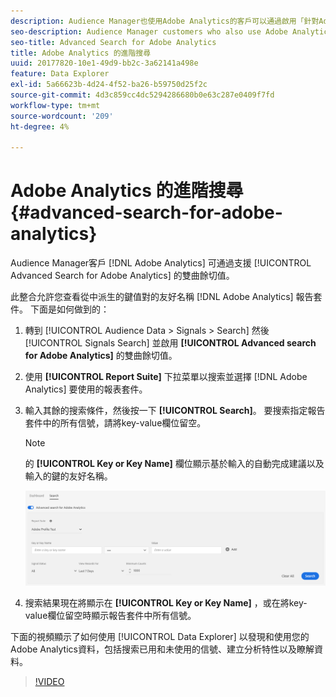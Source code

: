 ```yaml
---
description: Audience Manager也使用Adobe Analytics的客戶可以通過啟用「針對Adobe Analytics的高級搜索」選項來利用兩個解決方案之間的緊密整合。
seo-description: Audience Manager customers who also use Adobe Analytics can leverage the tight integration between the two solutions by enabling the Advanced Search for Adobe Analytics option.
seo-title: Advanced Search for Adobe Analytics
title: Adobe Analytics 的進階搜尋
uuid: 20177820-10e1-49d9-bb2c-3a62141a498e
feature: Data Explorer
exl-id: 5a66623b-4d24-4f52-ba26-b59750d25f2c
source-git-commit: 4d3c859cc4dc5294286680b0e63c287e0409f7fd
workflow-type: tm+mt
source-wordcount: '209'
ht-degree: 4%

---
```


# Adobe Analytics 的進階搜尋 {#advanced-search-for-adobe-analytics}

Audience Manager客戶 [!DNL Adobe Analytics] 可通過支援 [!UICONTROL Advanced Search for Adobe Analytics] 的雙曲餘切值。

此整合允許您查看從中派生的鍵值對的友好名稱 [!DNL Adobe Analytics] 報告套件。 下面是如何做到的：

1. 轉到 [!UICONTROL Audience Data > Signals > Search] 然後 [!UICONTROL Signals Search] 並啟用 **[!UICONTROL Advanced search for Adobe Analytics]** 的雙曲餘切值。
1. 使用 **[!UICONTROL Report Suite]** 下拉菜單以搜索並選擇 [!DNL Adobe Analytics] 要使用的報表套件。
1. 輸入其餘的搜索條件，然後按一下 **[!UICONTROL Search]**。 要搜索指定報告套件中的所有信號，請將key-value欄位留空。
   >[!NOTE]
   >
   >的 **[!UICONTROL Key or Key Name]** 欄位顯示基於輸入的自動完成建議以及輸入的鍵的友好名稱。

   ![](assets/signals-search-analytics.png)
1. 搜索結果現在將顯示在 **[!UICONTROL Key or Key Name]** ，或在將key-value欄位留空時顯示報告套件中所有信號。

下面的視頻顯示了如何使用 [!UICONTROL Data Explorer] 以發現和使用您的Adobe Analytics資料，包括搜索已用和未使用的信號、建立分析特性以及瞭解資料。

>[!VIDEO](https://video.tv.adobe.com/v/25150)
